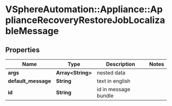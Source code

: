 # VSphereAutomation::Appliance::ApplianceRecoveryRestoreJobLocalizableMessage

## Properties
Name | Type | Description | Notes
------------ | ------------- | ------------- | -------------
**args** | **Array&lt;String&gt;** | nested data | 
**default_message** | **String** | text in english | 
**id** | **String** | id in message bundle | 


